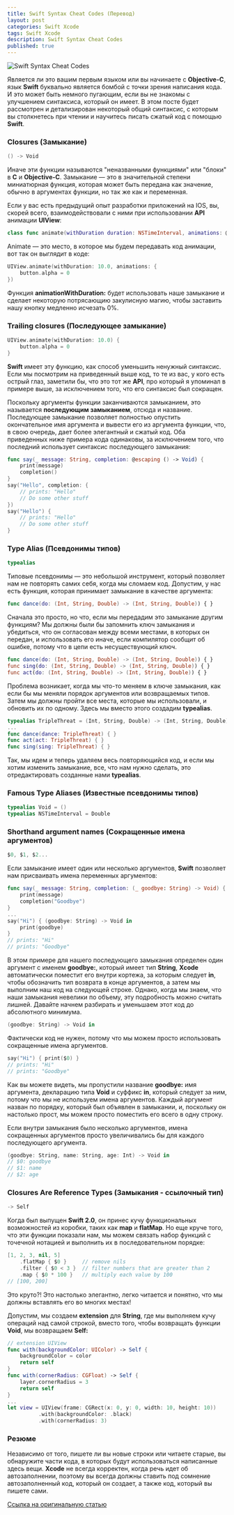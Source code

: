 ```yaml
---
title: Swift Syntax Cheat Codes (Перевод)
layout: post
categories: Swift Xcode
tags: Swift Xcode
description: Swift Syntax Cheat Codes
published: true
---
```


![Swift Syntax Cheat Codes](/images/post/swift_syntax_сheat_сodes/1.png)

Является ли это вашим первым языком или вы начинаете с **Objective-C**, язык **Swift** буквально является бомбой с точки зрения написания кода. И это может быть немного пугающим, если вы не знакомы с улучшением синтаксиса, который он имеет. В этом посте будет рассмотрен и детализирован некоторый общий синтаксис, с которым вы столкнетесь при чтении и научитесь писать сжатый код с помощью **Swift**.

### Closures (Замыкание)

```swift
() -> Void
```

Иначе эти функции называются "неназванными функциями" или "блоки" в **С** и **Objective-C**. Замыкание — это в значительной степени миниатюрная функция, которая может быть передана как значение, обычно в аргументах функции, но так же как и переменная.

Если у вас есть предыдущий опыт разработки приложений на IOS, вы, скорей всего, взаимодействовали с ними при использовании **API** анимации **UIView**:

```swift
class func animate(withDuration duration: NSTimeInterval, animations: @escaping () -> Void)
```

Animate — это место, в которое мы будем передавать код анимации, вот так он выглядит в коде:

```swift
UIView.animate(withDuration: 10.0, animations: {
    button.alpha = 0
})
```

Функция **animationWithDuration:** будет использовать наше замыкание и сделает некоторую потрясающию закулисную магию, чтобы заставить нашу кнопку медленно исчезать 0%.

### Trailing closures (Последующее замыкание)

```swift
UIView.animate(withDuration: 10.0) {
    button.alpha = 0
}
```

**Swift** имеет эту функцию, как способ уменьшить ненужный синтаксис. Если мы посмотрим на приведенный выше код, то те из вас, у кого есть острый глаз, заметили бы, что это тот же **API**, про который я упоминал в примере выше, за исключением того, что его синтаксис был сокращен.

Поскольку аргументы функции заканчиваются замыканием, это называется **последующим замыканием**, отсюда и название. Последующее замыкание позволяет полностью опустить окончательное имя аргумента и вывести его из аргумента функции, что, в свою очередь, дает более элегантный и сжатый код. Оба приведенных ниже примера кода одинаковы, за исключением того, что последний использует синтаксис последующего замыкания:

```swift
func say(_ message: String, completion: @escaping () -> Void) {
    print(message)
    completion()
}
say("Hello", completion: {
    // prints: "Hello"
    // Do some other stuff
})
say("Hello") {
    // prints: "Hello"
    // Do some other stuff
}
```

### Type Alias (Псевдонимы типов)

```swift
typealias
```

Типовые псевдонимы — это небольшой инструмент, который позволяет нам не повторять самих себя, когда мы сломаем код. Допустим, у нас есть функция, которая принимает замыкание в качестве аргумента:

```swift
func dance(do: (Int, String, Double) -> (Int, String, Double)) { }
```

Сначала это просто, но что, если мы передадим это замыкание другим функциям? Мы должны были бы запомнить ключ замыкания и убедиться, что он согласован между всеми местами, в которых он передан, и использовать его иначе, если компилятор сообщит об ошибке, потому что в цепи есть несуществующий ключ.

```swift
func dance(do: (Int, String, Double) -> (Int, String, Double)) { }
func sing(do: (Int, String, Double) -> (Int, String, Double)) { }
func act(do: (Int, String, Double) -> (Int, String, Double)) { }
```

Проблема возникает, когда мы что-то меняем в ключе замыкания, как если бы мы меняли порядок аргументов или возвращаемых типов. Затем мы должны пройти все места, которые мы использовали, и обновить их по одному. Здесь мы вместо этого создадим **typealias**.

```swift
typealias TripleThreat = (Int, String, Double) -> (Int, String, Double)
...
func dance(dance: TripleThreat) { }
func act(act: TripleThreat) { }
func sing(sing: TripleThreat) { }
```

Так, мы идем и теперь удаляем весь повторяющийся код, и если мы хотим изменить замыкание, все, что нам нужно сделать, это отредактировать созданные нами **typealias**.

### Famous Type Aliases (Известные псевдонимы типов)

```swift
typealias Void = ()
typealias NSTimeInterval = Double
```

### Shorthand argument names (Сокращенные имена аргументов)

```swift
$0, $1, $2...
```

Если замыкание имеет один или несколько аргументов, **Swift** позволяет нам присваивать имена переменных аргументов:

```swift
func say(_ message: String, completion: (_ goodbye: String) -> Void) {
    print(message)
    completion("Goodbye")
}
...
say("Hi") { (goodbye: String) -> Void in
    print(goodbye)
}
// prints: "Hi"
// prints: "Goodbye"
```

В этом примере для нашего последующего замыкания определен один аргумент с именем **goodbye:**, который имеет тип **String**, **Xcode** автоматически поместит его внутри кортежа, за которым следует **in**, чтобы обозначить тип возврата в конце аргументов, а затем мы выполним наш код на следующей строке. Однако, когда мы знаем, что наши замыкания невелики по объему, эту подробность можно считать лишней. Давайте начнем разбирать и уменьшаем этот код до абсолютного минимума.

```swift
(goodbye: String) -> Void in
```

Фактически код не нужен, потому что мы можем просто использовать сокращенные имена аргументов.

```swift
say("Hi") { print($0) }
// prints: "Hi"
// prints: "Goodbye"
```

Как вы можете видеть, мы пропустили название **goodbye:** имя аргумента, декларацию типа **Void** и суффикс **in**, который следует за ним, потому что мы не используем имена аргументов. Каждый аргумент назван по порядку, который был объявлен в замыкании, и, поскольку он настолько прост, мы можем просто поместить его всего в одну строку.

Если внутри замыкания было несколько аргументов, имена сокращенных аргументов просто увеличивались бы для каждого последующего аргумента.

```swift
(goodbye: String, name: String, age: Int) -> Void in
// $0: goodbye
// $1: name
// $2: age
```

### Closures Are Reference Types (Замыкания - ссылочный тип)

```swift
-> Self
```

Когда был выпущен **Swift 2.0**, он принес кучу функциональных возможностей из коробки, таких как **map** и **flatMap**. Но еще круче того, что эти функции показали нам, мы можем связать набор функций с точечной нотацией и выполнить их в последовательном порядке:

```swift
[1, 2, 3, nil, 5]
    .flatMap { $0 }     // remove nils
    .filter { $0 < 3 }  // filter numbers that are greater than 2
    .map { $0 * 100 }   // multiply each value by 100
// [100, 200]
```

Это круто?! Это настолько элегантно, легко читается и понятно, что мы должны вставлять его во многих местах!

Допустим, мы создаем **extension** для **String**, где мы выполняем кучу операций над самой строкой, вместо того, чтобы возвращать функции **Void**, мы возвращаем **Self:**

```swift
// extension UIView
func with(backgroundColor: UIColor) -> Self {
    backgroundColor = color
    return self
}
func with(cornerRadius: CGFloat) -> Self {
    layer.cornerRadius = 3
    return self
}
...
let view = UIView(frame: CGRect(x: 0, y: 0, width: 10, height: 10))
          .with(backgroundColor: .black)
          .with(cornerRadius: 3)
```

### Резюме

Независимо от того, пишете ли вы новые строки или читаете старые, вы обнаружите части кода, в которых будут использоваться написанные здесь вещи. **Xcode** не всегда корректен, когда речь идет об автозаполнении, поэтому вы всегда должны ставить под сомнение автозаполненный код, который он создает, а также код, который вы пишете сами.

[Ссылка на оригинальную статью](https://medium.com/swift-programming/swift-syntax-cheat-codes-9ce4ab4bc82e)
